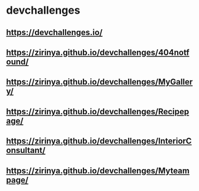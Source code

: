 # devchallenges
## https://devchallenges.io/
## https://zirinya.github.io/devchallenges/404notfound/
## https://zirinya.github.io/devchallenges/MyGallery/
## https://zirinya.github.io/devchallenges/Recipepage/
## https://zirinya.github.io/devchallenges/InteriorConsultant/
## https://zirinya.github.io/devchallenges/Myteampage/
